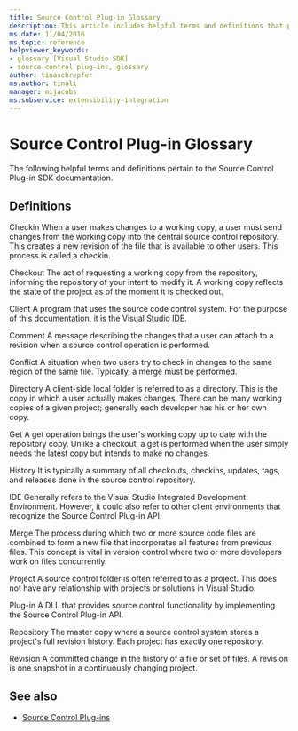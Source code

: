 ```yaml
---
title: Source Control Plug-in Glossary
description: This article includes helpful terms and definitions that pertain to the Source Control Plug-in SDK documentation.
ms.date: 11/04/2016
ms.topic: reference
helpviewer_keywords:
- glossary [Visual Studio SDK]
- source control plug-ins, glossary
author: tinaschrepfer
ms.author: tinali
manager: mijacobs
ms.subservice: extensibility-integration
---
```

# Source Control Plug-in Glossary

The following helpful terms and definitions pertain to the Source Control Plug-in SDK documentation.

## Definitions
 Checkin
 When a user makes changes to a working copy, a user must send changes from the working copy into the central source control repository. This creates a new revision of the file that is available to other users. This process is called a checkin.

 Checkout
 The act of requesting a working copy from the repository, informing the repository of your intent to modify it. A working copy reflects the state of the project as of the moment it is checked out.

 Client
 A program that uses the source code control system. For the purpose of this documentation, it is the Visual Studio IDE.

 Comment
 A message describing the changes that a user can attach to a revision when a source control operation is performed.

 Conflict
 A situation when two users try to check in changes to the same region of the same file. Typically, a merge must be performed.

 Directory
 A client-side local folder is referred to as a directory. This is the copy in which a user actually makes changes. There can be many working copies of a given project; generally each developer has his or her own copy.

 Get
 A get operation brings the user's working copy up to date with the repository copy. Unlike a checkout, a get is performed when the user simply needs the latest copy but intends to make no changes.

 History
 It is typically a summary of all checkouts, checkins, updates, tags, and releases done in the source control repository.

 IDE
 Generally refers to the Visual Studio Integrated Development Environment. However, it could also refer to other client environments that recognize the Source Control Plug-in API.

 Merge
 The process during which two or more source code files are combined to form a new file that incorporates all features from previous files. This concept is vital in version control where two or more developers work on files concurrently.

 Project
 A source control folder is often referred to as a project. This does not have any relationship with projects or solutions in Visual Studio.

 Plug-in
 A DLL that provides source control functionality by implementing the Source Control Plug-in API.

 Repository
 The master copy where a source control system stores a project's full revision history. Each project has exactly one repository.

 Revision
 A committed change in the history of a file or set of files. A revision is one snapshot in a continuously changing project.

## See also
- [Source Control Plug-ins](../extensibility/source-control-plug-ins.md)
